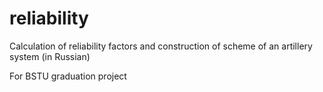 # reliability
Calculation of reliability factors and construction of scheme of an artillery system (in Russian)

For BSTU graduation project

